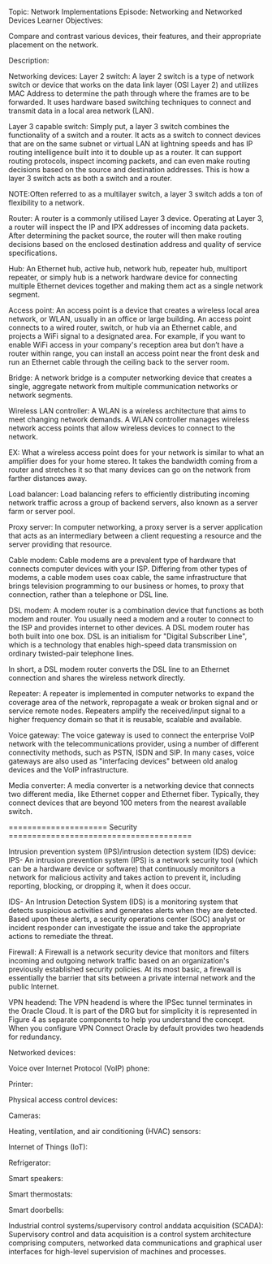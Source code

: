  Topic: Network Implementations Episode: Networking and Networked Devices Learner Objectives:

Compare and contrast various devices, their features, and their appropriate placement on the network.

Description:

Networking devices:
Layer 2 switch:
A layer 2 switch is a type of network switch or device that works on the data link layer (OSI Layer 2) and utilizes MAC Address to determine the path through where the frames are to be forwarded. It uses hardware based switching techniques to connect and transmit data in a local area network (LAN).

Layer 3 capable switch:
Simply put, a layer 3 switch combines the functionality of a switch and a router. It acts as a switch to connect devices that are on the same subnet or virtual LAN at lightning speeds and has IP routing intelligence built into it to double up as a router. It can support routing protocols, inspect incoming packets, and can even make routing decisions based on the source and destination addresses. This is how a layer 3 switch acts as both a switch and a router.

NOTE:Often referred to as a multilayer switch, a layer 3 switch adds a ton of flexibility to a network.

Router:
A router is a commonly utilised Layer 3 device. Operating at Layer 3, a router will inspect the IP and IPX addresses of incoming data packets. After determining the packet source, the router will then make routing decisions based on the enclosed destination address and quality of service specifications.

Hub:
An Ethernet hub, active hub, network hub, repeater hub, multiport repeater, or simply hub is a network hardware device for connecting multiple Ethernet devices together and making them act as a single network segment.

Access point:
An access point is a device that creates a wireless local area network, or WLAN, usually in an office or large building. An access point connects to a wired router, switch, or hub via an Ethernet cable, and projects a WiFi signal to a designated area. For example, if you want to enable WiFi access in your company's reception area but don’t have a router within range, you can install an access point near the front desk and run an Ethernet cable through the ceiling back to the server room.

Bridge:
A network bridge is a computer networking device that creates a single, aggregate network from multiple communication networks or network segments.

Wireless LAN controller:
A WLAN is a wireless architecture that aims to meet changing network demands. A WLAN controller manages wireless network access points that allow wireless devices to connect to the network.

EX: What a wireless access point does for your network is similar to what an amplifier does for your home stereo. It takes the bandwidth coming from a router and stretches it so that many devices can go on the network from farther distances away.

Load balancer:
Load balancing refers to efficiently distributing incoming network traffic across a group of backend servers, also known as a server farm or server pool.

Proxy server:
In computer networking, a proxy server is a server application that acts as an intermediary between a client requesting a resource and the server providing that resource.

Cable modem:
Cable modems are a prevalent type of hardware that connects computer devices with your ISP. Differing from other types of modems, a cable modem uses coax cable, the same infrastructure that brings television programming to our business or homes, to proxy that connection, rather than a telephone or DSL line.

DSL modem:
A modem router is a combination device that functions as both modem and router. You usually need a modem and a router to connect to the ISP and provides internet to other devices. A DSL modem router has both built into one box. DSL is an initialism for "Digital Subscriber Line", which is a technology that enables high-speed data transmission on ordinary twisted-pair telephone lines.

In short, a DSL modem router converts the DSL line to an Ethernet connection and shares the wireless network directly.


Repeater:
A repeater is implemented in computer networks to expand the coverage area of the network, repropagate a weak or broken signal and or service remote nodes. Repeaters amplify the received/input signal to a higher frequency domain so that it is reusable, scalable and available.

Voice gateway:
The voice gateway is used to connect the enterprise VoIP network with the telecommunications provider, using a number of different connectivity methods, such as PSTN, ISDN and SIP. In many cases, voice gateways are also used as "interfacing devices" between old analog devices and the VoIP infrastructure.

Media converter:
A media converter is a networking device that connects two different media, like Ethernet copper and Ethernet fiber. Typically, they connect devices that are beyond 100 meters from the nearest available switch.

===================== Security =======================================

Intrusion prevention system (IPS)/intrusion detection system (IDS) device:
IPS- An intrusion prevention system (IPS) is a network security tool (which can be a hardware device or software) that continuously monitors a network for malicious activity and takes action to prevent it, including reporting, blocking, or dropping it, when it does occur.

IDS- An Intrusion Detection System (IDS) is a monitoring system that detects suspicious activities and generates alerts when they are detected. Based upon these alerts, a security operations center (SOC) analyst or incident responder can investigate the issue and take the appropriate actions to remediate the threat.

Firewall:
A Firewall is a network security device that monitors and filters incoming and outgoing network traffic based on an organization's previously established security policies. At its most basic, a firewall is essentially the barrier that sits between a private internal network and the public Internet.

VPN headend:
The VPN headend is where the IPSec tunnel terminates in the Oracle Cloud. It is part of the DRG but for simplicity it is represented in Figure 4 as separate components to help you understand the concept. When you configure VPN Connect Oracle by default provides two headends for redundancy.

Networked devices:

Voice over Internet Protocol (VoIP) phone:

Printer:

Physical access control devices:

Cameras:

Heating, ventilation, and air conditioning (HVAC) sensors:

Internet of Things (IoT):

Refrigerator:

Smart speakers:

Smart thermostats:

Smart doorbells:

Industrial control systems/supervisory control anddata acquisition (SCADA):
Supervisory control and data acquisition is a control system architecture comprising computers, networked data communications and graphical user interfaces for high-level supervision of machines and processes.